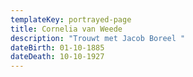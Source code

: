 ```yaml
---
templateKey: portrayed-page
title: Cornelia van Weede
description: "Trouwt met Jacob Boreel "
dateBirth: 01-10-1885
dateDeath: 10-10-1927
---
```

